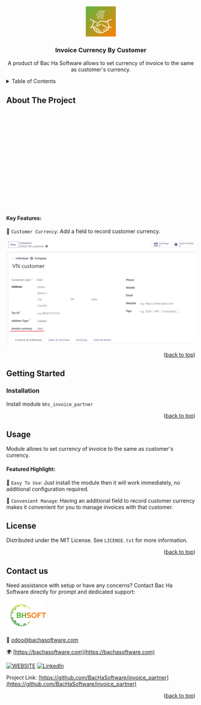 
<a name="readme-top"></a>

<!-- PROJECT DETAILS -->
<br />
<div align="center">
  <a href="https://github.com/BacHaSoftware/invoice_partner">
    <img src="/bhs_invoice_partner/static/description/icon.png" alt="Logo" width="80" height="80">
  </a>

  <h3 align="center">Invoice Currency By Customer</h3>

  <p align="center">
    A product of Bac Ha Software allows to set currency of invoice to the same as customer's currency.
  </p>
</div>



<!-- TABLE OF CONTENTS -->
<details>
  <summary>Table of Contents</summary>
  <ol>
    <li>
      <a href="#about-the-project">About The Project</a>
    </li>
    <li>
      <a href="#getting-started">Getting Started</a>
      <ul>
        <!-- <li><a href="#prerequisites">Prerequisites</a></li> -->
        <li><a href="#installation">Installation</a></li>
      </ul>
    </li>
    <li><a href="#usage">Usage</a></li>
    <li><a href="#license">License</a></li>
    <li><a href="#contact-us">Contact us</a></li>
  </ol>
</details>



<!-- ABOUT THE PROJECT -->
## About The Project

<div align="left">
  <a href="https://github.com/BacHaSoftware/invoice_partner">
    <img src="/bhs_invoice_partner/static/description/banner.gif" alt="Setting">
  </a>
</div>

#### Key Features:

🌟 <code>Customer Currency</code>: Add a field to record customer currency.

<div align="left">
    <a href="https://github.com/BacHaSoftware/invoice_partner">
        <img src="/bhs_invoice_partner/static/description/imgs/screen/customer.png" alt="Setting">
    </a>
</div>


<p align="right">(<a href="#readme-top">back to top</a>)</p>


<!-- GETTING STARTED -->
## Getting Started

<!-- PREREQUISTES   
### Prerequisites

This module needs the Python library <code>boto3</code>, otherwise it cannot be installed and used. Install them through the command
  ```sh
  sudo pip3 install boto3
  ```
-->
### Installation

Install module  <code>bhs_invoice_partner</code>

<p align="right">(<a href="#readme-top">back to top</a>)</p>

<!-- USAGE EXAMPLES -->
## Usage

Module allows to set currency of invoice to the same as customer's currency.

#### Featured Highlight:

🌟 <code>Easy To Use</code>: Just install the module then it will work immediately, no additional configuration required.

🌟 <code>Convenient Manage</code>: Having an additional field to record customer currency makes it convenient for you to manage invoices with that customer.

<!-- LICENSE -->
## License

Distributed under the MIT License. See `LICENSE.txt` for more information.

<p align="right">(<a href="#readme-top">back to top</a>)</p>



<!-- CONTACT US-->
## Contact us
Need assistance with setup or have any concerns? Contact Bac Ha Software directly for prompt and dedicated support:
<div align="left">
  <a href="https://github.com/BacHaSoftware">
    <img src="/bhs_invoice_partner/static/description/imgs/logo.png" alt="Logo" height="80">
  </a>
</div>

📨 odoo@bachasoftware.com

🌍 [https://bachasoftware.com](https://bachasoftware.com)

[![WEBSITE][website-shield]][website-url] [![LinkedIn][linkedin-shield]][linkedin-url]

Project Link: [https://github.com/BacHaSoftware/invoice_partner](https://github.com/BacHaSoftware/invoice_partner)


<p align="right">(<a href="#readme-top">back to top</a>)</p>



<!-- MARKDOWN LINKS & IMAGES -->
<!-- https://www.markdownguide.org/basic-syntax/#reference-style-links -->
[license-url]: https://github.com/BacHaSoftware/invoice_partner/blob/17.0/LICENSE.txt
[linkedin-shield]: https://img.shields.io/badge/-LinkedIn-black.svg?style=for-the-badge&logo=linkedin&colorB=555
[linkedin-url]: https://www.linkedin.com/company/bac-ha-software
[website-shield]: https://img.shields.io/badge/-website-black.svg?style=for-the-badge&logo=website&colorB=555
[website-url]: https://bachasoftware.com